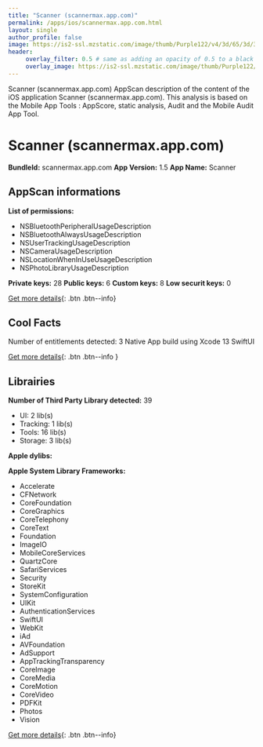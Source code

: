 ```yaml
---
title: "Scanner (scannermax.app.com)"
permalink: /apps/ios/scannermax.app.com.html
layout: single
author_profile: false
image: https://is2-ssl.mzstatic.com/image/thumb/Purple122/v4/3d/65/3d/3d653d75-4b04-6a22-0ece-6dc4a31b6bf6/AppIcon-0-0-1x_U007emarketing-0-0-0-7-0-0-sRGB-0-0-0-GLES2_U002c0-512MB-85-220-0-0.png/512x512bb.jpg
header: 
     overlay_filter: 0.5 # same as adding an opacity of 0.5 to a black background
     overlay_image: https://is2-ssl.mzstatic.com/image/thumb/Purple122/v4/3d/65/3d/3d653d75-4b04-6a22-0ece-6dc4a31b6bf6/AppIcon-0-0-1x_U007emarketing-0-0-0-7-0-0-sRGB-0-0-0-GLES2_U002c0-512MB-85-220-0-0.png/512x512bb.jpg
---
```

Scanner (scannermax.app.com) AppScan description of the content of the iOS application Scanner (scannermax.app.com). This analysis is based on the Mobile App Tools : AppScore, static analysis, Audit and the Mobile Audit App Tool.

# Scanner (scannermax.app.com)

**BundleId:** scannermax.app.com
**App Version:** 1.5
**App Name:** Scanner


## AppScan informations 

**List of permissions:** 
- NSBluetoothPeripheralUsageDescription
- NSBluetoothAlwaysUsageDescription
- NSUserTrackingUsageDescription
- NSCameraUsageDescription
- NSLocationWhenInUseUsageDescription
- NSPhotoLibraryUsageDescription
  
  
**Private keys:** 28
**Public keys:** 6
**Custom keys:** 8
**Low securit keys:** 0
  
[Get more details](/pricing.html){: .btn .btn--info}

## Cool Facts

Number of entitlements detected: 3
Native App
build using Xcode 13
SwiftUI
  
[Get more details](/pricing.html){: .btn .btn--info }

## Librairies 
**Number of Third Party Library detected:** 39
- UI: 2 lib(s)
- Tracking: 1 lib(s)
- Tools: 16 lib(s)
- Storage: 3 lib(s)


**Apple dylibs:**


**Apple System Library Frameworks:**
- Accelerate
- CFNetwork
- CoreFoundation
- CoreGraphics
- CoreTelephony
- CoreText
- Foundation
- ImageIO
- MobileCoreServices
- QuartzCore
- SafariServices
- Security
- StoreKit
- SystemConfiguration
- UIKit
- AuthenticationServices
- SwiftUI
- WebKit
- iAd
- AVFoundation
- AdSupport
- AppTrackingTransparency
- CoreImage
- CoreMedia
- CoreMotion
- CoreVideo
- PDFKit
- Photos
- Vision


  
[Get more details](/pricing.html){: .btn .btn--info}

